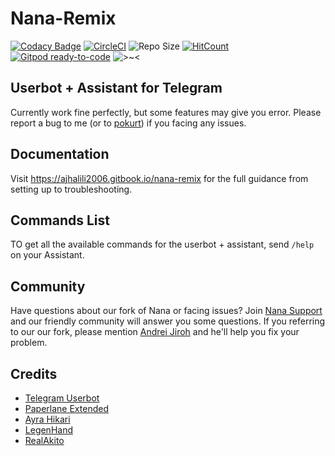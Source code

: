 # Nana-Remix

[![Codacy Badge](https://api.codacy.com/project/badge/Grade/d560b5d6cb1147f98c92a1201217d362)](https://app.codacy.com/manual/AmaanAhmed/Nana-Remix?utm_source=github.com&utm_medium=referral&utm_content=pokurt/Nana-Remix&utm_campaign=Badge_Grade_Dashboard) [![CircleCI](https://circleci.com/gh/pokurt/Nana-Remix.svg?style=svg)](https://circleci.com/gh/pokurt/Nana-Remix) ![Repo Size](https://img.shields.io/github/repo-size/pokurt/Nana-Remix) [![HitCount](http://hits.dwyl.com/pokurt/Nana-Remix.svg)](http://hits.dwyl.com/pokurt/Nana-Remix) [![Gitpod ready-to-code](https://img.shields.io/badge/Gitpod-ready--to--code-blue?logo=gitpod)](https://gitpod.io/#https://github.com/pokurt/Nana-Remix) ![>~<](https://img.shields.io/badge/%3E~%3C-nyaaa~-purple)

## Userbot + Assistant for Telegram

Currently work fine perfectly, but some features may give you error. Please report a bug to me (or to [pokurt](https://t.me/pokurt)) if you facing any issues.

## Documentation

Visit <https://ajhalili2006.gitbook.io/nana-remix> for the full guidance from setting up to troubleshooting.

## Commands List

TO get all the available commands for the userbot + assistant, send `/help` on your Assistant.

## Community

Have questions about our fork of Nana or facing issues? Join [Nana Support](https://t.me/NanaBotSupport) and our friendly
community will answer you some questions. If you referring to our our fork, please mention [Andrei Jiroh](https://t.me/AJHalili2006)
and he'll help you fix your problem.

## Credits

- [Telegram Userbot](https://github.com/RaphielGang/Telegram-UserBot)
- [Paperlane Extended](https://github.com/AvinashReddy3108/PaperplaneExtended)
- [Ayra Hikari](https://github.com/AyraHikari)
- [LegenHand](https://github.com/legenhand)
- [RealAkito](https://github.com/RealAkito)